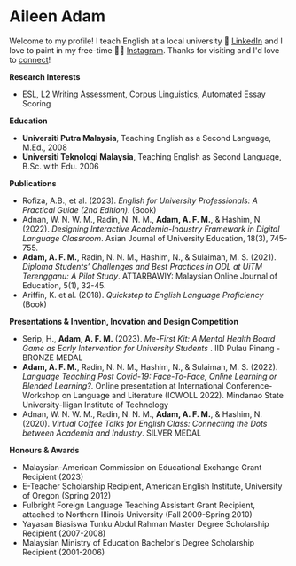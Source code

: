 # Aileen Adam

Welcome to my profile! I teach English at a local university :briefcase: [LinkedIn](https://www.linkedin.com/in/aileenadam/) and I love to paint in my free-time :artist: [Instagram](https://www.instagram.com/doodlingsandthings). Thanks for visiting and I'd love to [connect](aileenfarida@gmail.com)!


**Research Interests**
  - ESL, L2 Writing Assessment, Corpus Linguistics, Automated Essay Scoring

**Education**
- **Universiti Putra Malaysia**, Teaching English as a Second Language, M.Ed., 2008
- **Universiti Teknologi Malaysia**, Teaching English as Second Language, B.Sc. with Edu. 2006

**Publications**

- Rofiza, A.B., et al. (2023). _English for University Professionals: A Practical Guide (2nd Edition)_. (Book)
- Adnan, W. N. W. M., Radin, N. N. M., **Adam, A. F. M.**, & Hashim, N. (2022). _Designing Interactive Academia-Industry Framework in Digital Language Classroom_. Asian Journal of University Education, 18(3), 745-755.
- **Adam, A. F. M.**, Radin, N. N. M., Hashim, N., & Sulaiman, M. S. (2021). _Diploma Students’ Challenges and Best Practices in ODL at UiTM Terengganu: A Pilot Study_. ATTARBAWIY: Malaysian Online Journal of Education, 5(1), 32-45.
- Ariffin, K. et al. (2018). _Quickstep to English Language Proficiency_ (Book)

**Presentations & Invention, Inovation and Design Competition**

- Serip, H., **Adam, A. F. M.** (2023). _Me-First Kit: A Mental Health Board Game as Early Intervention for University Students_ . IID Pulau Pinang - BRONZE MEDAL
- **Adam, A. F. M.**, Radin, N. N. M., Hashim, N., & Sulaiman, M. S. (2022). _Language Teaching Post Covid-19: Face-To-Face, Online Learning or Blended Learning?_. Online presentation at International Conference-Workshop on Language and Literature (ICWOLL 2022). Mindanao State University-Iligan Institute of Technology
- Adnan, W. N. W. M., Radin, N. N. M., **Adam, A. F. M.**, & Hashim, N. (2020). _Virtual Coffee Talks for English Class: Connecting the Dots between Academia and Industry_. SILVER MEDAL

**Honours & Awards**

- Malaysian-American Commission on Educational Exchange Grant Recipient (2023)
- E-Teacher Scholarship Recipient, American English Institute, University of Oregon (Spring 2012)
- Fulbright Foreign Language Teaching Assistant Grant Recipient, attached to Northern Illinois University (Fall 2009-Spring 2010)
- Yayasan Biasiswa Tunku Abdul Rahman Master Degree Scholarship Recipient (2007-2008)
- Malaysian Ministry of Education Bachelor's Degree Scholarship Recipient (2001-2006)
